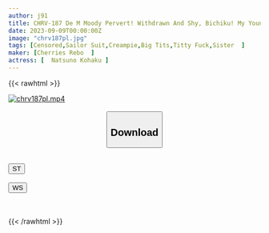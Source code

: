 ```yaml
---
author: j91
title: CHRV-187 De M Moody Pervert! Withdrawn And Shy, Bichiku! My Younger Sister's Depressed Chikubi Huge Breasts Are Worth Seeing! Short-sleeved Sailor Uniform Vaginal Cum Shot! I Cup 102cm Natsuno
date: 2023-09-09T00:00:00Z
image: "chrv187pl.jpg"
tags: [Censored,Sailor Suit,Creampie,Big Tits,Titty Fuck,Sister	 ]
maker: [Cherries Rebo  ]
actress: [	Natsuno Kohaku ]
---
```



{{< rawhtml >}}

<div class="video" data-videoid="0WZGyYmr3qU6BY">
    <a href="javascript:;">
        <img src="https://my.j91.asia/posts/chrv187pl/chrv187pl.jpg" width="WIDTH" height="HEIGHT" alt="chrv187pl.mp4" loading="lazy">
    </a>
</div>

<script type="text/javascript" src="https://j91.asia/asset/on-demand-st.js"></script>

<br>
  <link rel="stylesheet" href="https://j91.asia/asset/bs5.css">
  
  <center>
  <button class="btn btn-primary" type="button" data-bs-toggle="collapse" data-bs-target=".multi-collapse" aria-expanded="false" aria-controls="multiCollapseExample1 multiCollapseExample2"><h2>Download</h2></button></center>
</p>
<div class="row">
  <div class="col">
    <div class="collapse multi-collapse" id="multiCollapseExample1">
      <div class="card card-body">
	      	      <br>
<div class="buttons">  
<a href="https://streamtape.to/v/0WZGyYmr3qU6BY"><button class="btn-hover color-3"><i class="fa fa-download"></i> ST</button></a></div>
    </div>
  </div>
</div>
  <div class="col">
    <div class="collapse multi-collapse" id="multiCollapseExample2">
      <div class="card card-body">
	      <br>
<div class="buttons">
    <a href="https://wolfstream.tv/ohkncax6lgb2"><button class="btn-hover color-9"><i class="fa fa-download"></i> WS</button></a></div>
<br><br>
      </div>
    </div>
  </div>
</div>

{{< /rawhtml >}}